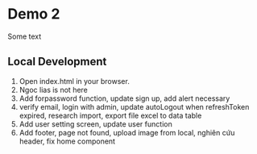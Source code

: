 # Demo 2

Some text

## Local Development

1. Open index.html in your browser.
2. Ngoc lias is not here
3. Add forpassword function, update sign up, add alert necessary
4. verify email, login with admin, update autoLogout when refreshToken expired, research import, export file excel to data table
5. Add user setting screen, update user function
6. Add footer, page not found, upload image from local, nghiên cứu header, fix home component

